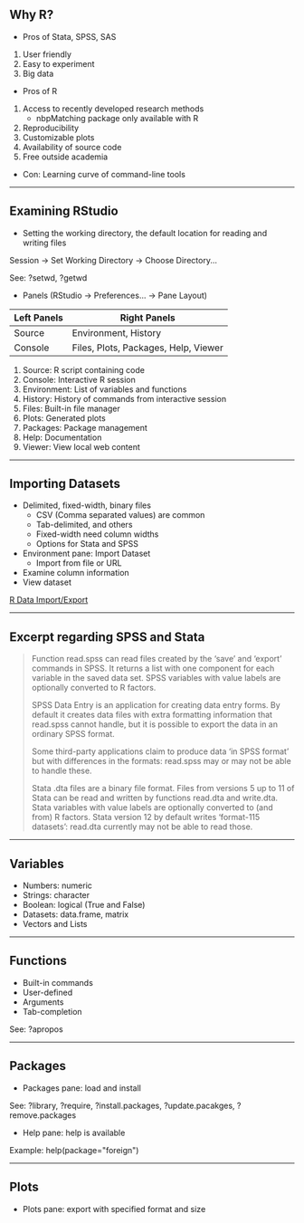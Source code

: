 ## Why R?

* Pros of Stata, SPSS, SAS

1. User friendly
2. Easy to experiment
3. Big data

* Pros of R

1. Access to recently developed research methods
     * nbpMatching package only available with R
2. Reproducibility
3. Customizable plots
4. Availability of source code
5. Free outside academia

* Con: Learning curve of command-line tools

---

## Examining RStudio

* Setting the working directory, the default location for reading and writing files

Session -> Set Working Directory -> Choose Directory...

See: ?setwd, ?getwd

* Panels (RStudio -> Preferences... -> Pane Layout)

Left Panels | Right Panels
--- | ---
Source | Environment, History
Console | Files, Plots, Packages, Help, Viewer

1. Source: R script containing code
2. Console: Interactive R session
3. Environment: List of variables and functions
4. History: History of commands from interactive session
5. Files: Built-in file manager
6. Plots: Generated plots
7. Packages: Package management
8. Help: Documentation
9. Viewer: View local web content

---

## Importing Datasets

* Delimited, fixed-width, binary files
     * CSV (Comma separated values) are common
     * Tab-delimited, and others
     * Fixed-width need column widths
     * Options for Stata and SPSS
* Environment pane: Import Dataset
     * Import from file or URL
* Examine column information
* View dataset

[R Data Import/Export](http://cran.r-project.org/doc/manuals/r-release/R-data.html)

---

## Excerpt regarding SPSS and Stata

> Function read.spss can read files created by the ‘save’ and ‘export’ commands in SPSS.
> It returns a list with one component for each variable in the saved data set.
> SPSS variables with value labels are optionally converted to R factors.
> 
> SPSS Data Entry is an application for creating data entry forms.
> By default it creates data files with extra formatting information that read.spss cannot handle,
> but it is possible to export the data in an ordinary SPSS format.
> 
> Some third-party applications claim to produce data ‘in SPSS format’ but with differences in the formats:
> read.spss may or may not be able to handle these.
> 
> Stata .dta files are a binary file format.
> Files from versions 5 up to 11 of Stata can be read and written by functions read.dta and write.dta.
> Stata variables with value labels are optionally converted to (and from) R factors.
> Stata version 12 by default writes ‘format-115 datasets’: read.dta currently may not be able to read those. 

---

## Variables

* Numbers: numeric
* Strings: character
* Boolean: logical (True and False)
* Datasets: data.frame, matrix
* Vectors and Lists

---

## Functions

* Built-in commands
* User-defined
* Arguments
* Tab-completion

See: ?apropos

---

## Packages

* Packages pane: load and install

See: ?library, ?require, ?install.packages, ?update.pacakges, ?remove.packages

* Help pane: help is available

Example: help(package="foreign")

---

## Plots

* Plots pane: export with specified format and size

